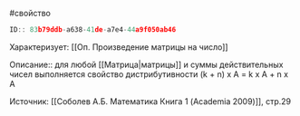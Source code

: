 #свойство

```javascript
ID:: 83b79ddb-a638-41de-a7e4-44a9f050ab46
```

Характеризует: [[Оп. Произведение матрицы на число]]

Описание:: для любой [[Матрица|матрицы]] и суммы действительных чисел выполняется свойство дистрибутивности
(k + n) x A = k x A + n x A

Источник: [[Соболев А.Б. Математика Книга 1 (Academia 2009)]], стр.29